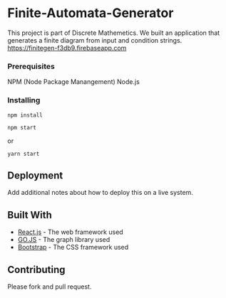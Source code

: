 # Finite-Automata-Generator

This project is part of Discrete Mathemetics. We built an application that generates a finite diagram from input and condition strings.
https://finitegen-f3db9.firebaseapp.com

### Prerequisites

NPM (Node Package Manangement)
Node.js


### Installing


```
npm install
```

```
npm start
```

or

```
yarn start
```

## Deployment

Add additional notes about how to deploy this on a live system.

## Built With

* [React.js](http://www.reactjs.org) - The web framework used
* [GO.JS](https://gojs.net/) - The graph library used
* [Bootstrap](https://getbootstrap.com) - The CSS framework used

## Contributing

Please fork and pull request.


